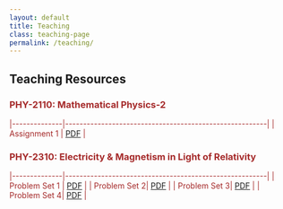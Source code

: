 ```yaml
---
layout: default
title: Teaching
class: teaching-page
permalink: /teaching/
---
```


## Teaching Resources <br> 

### <font color='brown'> PHY-2110: Mathematical Physics-2

|--------------|--------------------------------------------------------|
| Assignment 1 |     [PDF](teaching/phy2110/assignment-1(full-set).pdf)     |

### <font color='brown'> PHY-2310: Electricity & Magnetism in Light of Relativity

|--------------|--------------------------------------------------------|
| Problem Set 1 | [PDF](teaching/phy2310/ProbSet-1.pdf)                  |
| Problem Set 2|       [PDF](teaching/phy2310/ProbSet-2.pdf)                  |
| Problem Set 3| [PDF](teaching/phy2310/ProbSet-3.pdf)                  |
| Problem Set 4| [PDF](teaching/phy2310/ProbSet-4.pdf)                  |
